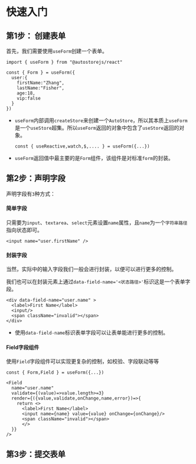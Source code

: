 
#  快速入门

## 第1步： 创建表单

首先，我们需要使用`useForm`创建一个表单。

```tsx
import { useForm } from "@autostorejs/react"

const { Form } = useForm({
  user:{
    firstName:"Zhang",
    lastName:"Fisher",
    age:18,
    vip:false 
  }  
})
```


- `useForm`内部调用`createStore`来创建一个`AutoStore`，所以其本质上`useForm`是一个`useStore`超集。所以`useForm`返回的对象中包含了`useStore`返回的对象。

  ```tsx
  const { useReactive,watch,$,.... } = useForm({...})
  ```
- `useForm`返回值中最主要的是`Form`组件，该组件是对标准`form`的封装。


## 第2步：声明字段


声明字段有`3`种方式：

#### 简单字段

只需要为`input`、`textarea`、`select`元素设置`name`属性，且`name`为一个`字符串路径`指向状态即可。

```tsx
<input name="user.firstName" />
```

#### 封装字段

当然，实际中的输入字段我们一般会进行封装，以便可以进行更多的控制。

我们也可以在封装元素上通过`data-field-name='<状态路径>'`标识这是一个表单字段。

```tsx {1,3}
<div data-field-name="user.name" >
  <label>First Name</label>
  <input/>  
  <span className="invalid"></span>
</div>
```

- 使用`data-field-name`标识表单字段可以让表单能进行更多的控制。

#### Field字段组件

使用`Field`字段组件可以实现更复杂的控制，如校验、字段联动等等

```tsx {3}
const { Form,Field } = useForm({...})

<Field 
  name="user.name"
  validate={(value)=>value.length>=3}
  render={({value,validate,onChange,name,error})=>{
    return <>
      <label>First Name</label>
      <input name={name} value={value} onChange={onChange}/>  
      <span className="invalid"></span>
      </>
  }}
/>
```


## 第3步：提交表单
